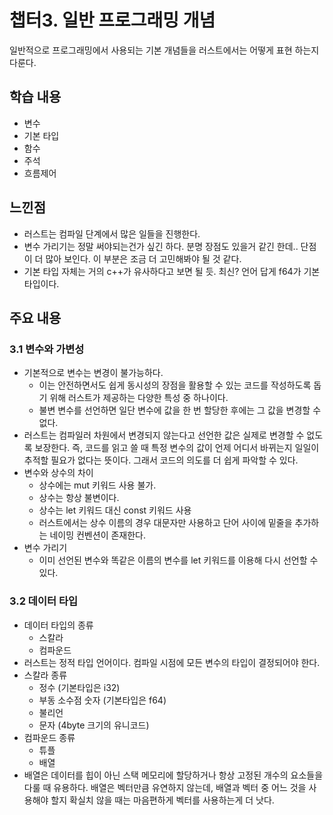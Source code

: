 # 챕터3. 일반 프로그래밍 개념

일반적으로 프로그래밍에서 사용되는 기본 개념들을 러스트에서는 어떻게 표현 하는지 다룬다.

## 학습 내용
- 변수
- 기본 타입
- 함수
- 주석
- 흐름제어

## 느낀점
- 러스트는 컴파일 단계에서 많은 일들을 진행한다.
- 변수 가리기는 정말 써야되는건가 싶긴 하다. 분명 장점도 있을거 같긴 한데.. 단점이 더 많아 보인다. 이 부분은 조금 더 고민해봐야 될 것 같다.
- 기본 타입 자체는 거의 c++가 유사하다고 보면 될 듯. 최신? 언어 답게 f64가 기본 타입이다.

## 주요 내용

### 3.1 변수와 가변성
- 기본적으로 변수는 변경이 불가능하다.
    - 이는 안전하면서도 쉽게 동시성의 장점을 활용할 수 있는 코드를 작성하도록 돕기 위해 러스트가 제공하는 다양한 특성 중 하나이다.
    - 불변 변수를 선언하면 일단 변수에 값을 한 번 할당한 후에는 그 값을 변경할 수 없다.
- 러스트는 컴파일러 차원에서 변경되지 않는다고 선언한 값은 실제로 변경할 수 없도록 보장한다. 즉, 코드를 읽고 쓸 때 특정 변수의 값이 언제 어디서 바뀌는지 일일이 추적할 필요가 없다는 뜻이다. 그래서 코드의 의도를 더 쉽게 파악할 수 있다.
- 변수와 상수의 차이
    - 상수에는 mut 키워드 사용 불가.
    - 상수는 항상 불변이다.
    - 상수는 let 키워드 대신 const 키워드 사용
    - 러스트에서는 상수 이름의 경우 대문자만 사용하고 단어 사이에 밑줄을 추가하는 네이밍 컨벤션이 존재한다.
- 변수 가리기
    - 이미 선언된 변수와 똑같은 이름의 변수를 let 키워드를 이용해 다시 선언할 수 있다.

### 3.2 데이터 타입
- 데이터 타입의 종류
    - 스칼라
    - 컴파운드
- 러스트는 정적 타입 언어이다. 컴파일 시점에 모든 변수의 타입이 결정되어야 한다.
- 스칼라 종류
    - 정수 (기본타입은 i32)
    - 부동 소수점 숫자 (기본타입은 f64)
    - 불리언
    - 문자 (4byte 크기의 유니코드)
- 컴파운드 종류
    - 튜플
    - 배열
- 배열은 데이터를 힙이 아닌 스택 메모리에 할당하거나 항상 고정된 개수의 요소들을 다룰 때 유용하다. 배열은 벡터만큼 유연하지 않는데, 배열과 벡터 중 어느 것을 사용해야 할지 확실치 않을 때는 마음편하게 벡터를 사용하는게 더 낫다.